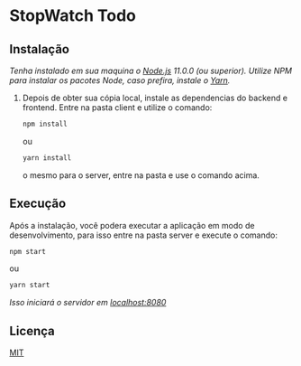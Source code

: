 # StopWatch Todo

## Instalação

_Tenha instalado em sua maquina o [Node.js](http://nodejs.org/) 11.0.0 (ou superior). Utilize NPM para instalar os pacotes Node, caso prefira, instale o [Yarn](https://yarnpkg.com/)._

1. Depois de obter sua cópia local, instale as dependencias do backend e frontend. Entre na pasta client e utilize o comando: 

   ```sh
   npm install
   ```

   ou

   ```sh
   yarn install
   ```

    o mesmo para o server, entre na pasta e use o comando acima.

## Execução

Após a instalação, você podera executar a aplicação em modo de desenvolvimento, para isso entre na pasta server e execute o comando:

```sh
npm start
```

ou

```sh
yarn start
```

_Isso iniciará o servidor em [localhost:8080](http://localhost:8080/)_

## Licença

[MIT](https://opensource.org/licenses/MIT)
